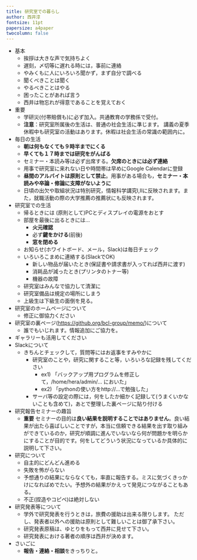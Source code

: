 ```yaml
---
title: 研究室での暮らし
author: 西井淳
fontsize: 11pt
papersize: a4paper
twocolumn: false
---
```



- 基本
    -   挨拶は大きな声で気持ちよく
    -   遅刻，〆切等に遅れる時には，事前に連絡
    -   やみくもに人にいろいろ聞かず，まず自分で調べる
    -   聞くべきことは聞く
    -   やるべきことはやる
    -   困ったことがあれば言う
    -   西井は物忘れが得意であることを覚えておく
- 重要
    -   学研災(付帯賠償も)に必ず加入。共通教育の学務係で受付。
    -   **注意**：研究室所属後の生活は、普通の社会生活に準じます。
        講義の夏季休暇中も研究室の活動はあります。休暇は社会生活の常識の範囲内に。
- 毎日の生活
    -   **朝は何もなくても９時半までにくる**
    -   **早くても１７時までは研究をがんばる**
    -   セミナー・本読み等は必ず出席する。**欠席のときには必ず連絡**
    -   用事で研究室に来れない日や時間帯は早めにGoogle Calendarに登録
    -   **昼間のアルバイトは原則として禁止**。用事がある場合も，**セミナー・本読みや卒論・修論に支障がないように**
    -	日頃の出欠や取組状況は特別研究，情報科学講究I,IIに反映されます。また，就職活動の際の大学推薦の推薦状にも反映されます。
- 研究室での生活
    -   帰るときには (原則として)PCとディスプレイの電源をおとす
    -   部屋を最後に出るときには...
        - **火元確認**
        - 必ず**鍵をかける**(前後)
        - **窓を閉める**
    -   お知らせ(ホワイトボード、メール，Slack)は毎日チェック
    -   いろいろこまめに連絡する(SlackでOK)
    	- 新しい物品が届いたとき(保証書や請求書が入ってれば西井に渡す)
    	- 消耗品が減ったとき(プリンタのトナー等)
    	- 機器の故障
    - 研究室はみんなで協力して清潔に
    - 研究室備品は規定の場所にしまう
    - 上級生は下級生の面倒を見る。
-   研究室のホームページについて
    - 修正に御協力ください
-   研究室の裏ページ(https://github.org/bcl-group/memo/)について
    -   誰でもいじれます。情報追加にご協力を。
-   ギャラリーも活用してください
-   Slackについて
    - きちんとチェックして，質問等にはお返事をすみやかに
        - 研究室のことや，研究に関すること等，いろいろな記録を残してください
            -   ex1) 「バックアップ用プログラムを修正して，/home/hera/admin/...    においた」
            -   ex2) 「pythonの使い方をhttp://...で勉強した」
        - サーバ等の設定の際には，何をしたか細かく記録して(うまくいかないことも含めて)，あとで整理した裏ページに貼り付ける
- 研究報告セミナーの趣旨
    - **重要** セミナーの目的は**良い結果を説明することではありません**。良い結果が出たら喜ばしいことですが，本当に信頼できる結果を出す取り組みができているのか，研究が順調に進んでいないなら何が問題かを明らかにすることが目的です。何をしてどういう状況になっているか具体的に説明して下さい。
- 研究について
    - 自主的にどんどん進める
    - 失敗を怖がらない
    - 予想通りの結果にならなくても，率直に報告する。ミスに気づくきっかけになればめでたい。予想外の結果がかえって発見につながることもある。
    -   不正(捏造やコピペ)は絶対しない
- 研究発表等について
    -   学外で研究発表を行うときは，旅費の援助は出来る限りします。
        ただし、発表者以外への援助は原則として難しいことは御了承下さい。
    -   研究発表原稿は、ゆとりをもって西井に見せて下さい。
    -   研究発表における著者の順序は西井が決めます。
- さいごに
    -   **報告・連絡・相談**をきっちりと。

